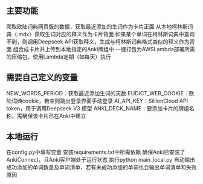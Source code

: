 ## 主要功能
爬取欧陆词典网页版的数据，获取最近添加的生词作为卡片正面
从本地柯林斯词典（.mdx）获取生词对应的释义作为卡片背面
如果某个单词在柯林斯词典中查询不到，则调用Deepseek API获取释义，生成与柯林斯词典格式类似的释义作为背面
组合成卡片并上传到本地指定的Anki牌组中
一键打包为AWSLambda部署所需的压缩包，使用Lambda定期（如每天）执行

## 需要自己定义的变量
NEW_WORDS_PERIOD：获取最近添加生词的天数
EUDICT_WEB_COOKIE：欧陆词典cookie，若空则跳出登录界面手动登录
AI_API_KEY：SillionCloud API token，用于调用Deepseek V3 模型
ANKI_DECK_NAME：要添加卡片的牌组名称，需确保该卡片已在Anki中建立

## 本地运行
在config.py中填写变量
安装requirements.txt中所需依赖
确保Anki已安装了AnkiConnect，且Anki客户端处于运行状态
执行python main_local.py
自动输出成功添加的单词数量及单词清单，若有未成功添加的单词也会输出单词清单和失败原因
